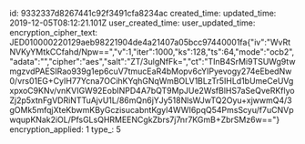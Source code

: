 id: 9332337d8267441c92f3491cfa8234ac
created_time: 
updated_time: 2019-12-05T08:12:21.101Z
user_created_time: 
user_updated_time: 
encryption_cipher_text: JED010000220129aeb98221904de4a21407a05bcc97440001fa{"iv":"WvRtNVKyYMtkCCfahd/Npw==","v":1,"iter":1000,"ks":128,"ts":64,"mode":"ocb2","adata":"","cipher":"aes","salt":"ZT/3ulgNfFk=","ct":"TInB4SrMi9TSUWg9twmgzvdPAESIRao939g1ep6cuV7tmucEaR4bMopv6cYIPyevogy274eEbedNw0/vrs01EG+CyIH77Ycna7OCihKYqhGNqWmBOLV1BLzTr5IHLd1bUmeCeUVgxpxoC9KNv/vnKVIGW92EobINPD4A7bQT9MpJUe2WsfBlHS7aSeQveRKflyoZj2p5xtnFgVDRiNTTuAjvU1L/86mQn6jYJy518NlsWJwTQ2Oyu+xjwwmQ4/3gOMk5mfqjXteKbwmKByGczisucabntKgyl4WWI6pqQ54PmsScyu/f7uCNVpwqupKNak2iOL/PfsGLsQHRMEENCgkZbrs7j7nr7KGmB+ZbrSMz6w=="}
encryption_applied: 1
type_: 5
